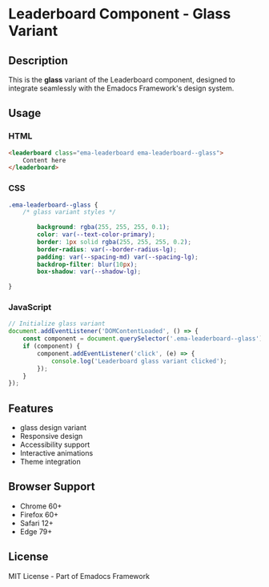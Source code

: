# Leaderboard Component - Glass Variant

## Description
This is the **glass** variant of the Leaderboard component, designed to integrate seamlessly with the Emadocs Framework's design system.

## Usage

### HTML
```html
<leaderboard class="ema-leaderboard ema-leaderboard--glass">
    Content here
</leaderboard>
```

### CSS
```css
.ema-leaderboard--glass {
    /* glass variant styles */
    
        background: rgba(255, 255, 255, 0.1);
        color: var(--text-color-primary);
        border: 1px solid rgba(255, 255, 255, 0.2);
        border-radius: var(--border-radius-lg);
        padding: var(--spacing-md) var(--spacing-lg);
        backdrop-filter: blur(10px);
        box-shadow: var(--shadow-lg);
    
}
```

### JavaScript
```javascript
// Initialize glass variant
document.addEventListener('DOMContentLoaded', () => {
    const component = document.querySelector('.ema-leaderboard--glass');
    if (component) {
        component.addEventListener('click', (e) => {
            console.log('Leaderboard glass variant clicked');
        });
    }
});
```

## Features
- glass design variant
- Responsive design
- Accessibility support
- Interactive animations
- Theme integration

## Browser Support
- Chrome 60+
- Firefox 60+
- Safari 12+
- Edge 79+

## License
MIT License - Part of Emadocs Framework
